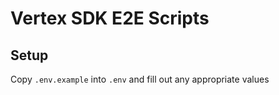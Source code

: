 # Vertex SDK E2E Scripts

## Setup

Copy `.env.example` into `.env` and fill out any appropriate values
